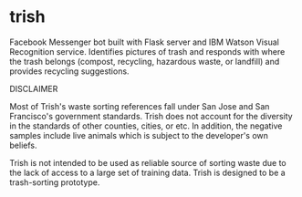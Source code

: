 # trish
Facebook Messenger bot built with Flask server and IBM Watson Visual Recognition service. Identifies pictures of trash and responds with where the trash belongs (compost, recycling, hazardous waste, or landfill) and provides recycling suggestions. 

DISCLAIMER

Most of Trish's waste sorting references fall under San Jose and San Francisco's government standards. Trish does not account for the diversity in the standards of other counties, cities, or etc. In addition, the negative samples include live animals which is subject to the developer's own beliefs.

Trish is not intended to be used as reliable source of sorting waste due to the lack of access to a large set of training data. Trish is designed to be a trash-sorting prototype.
